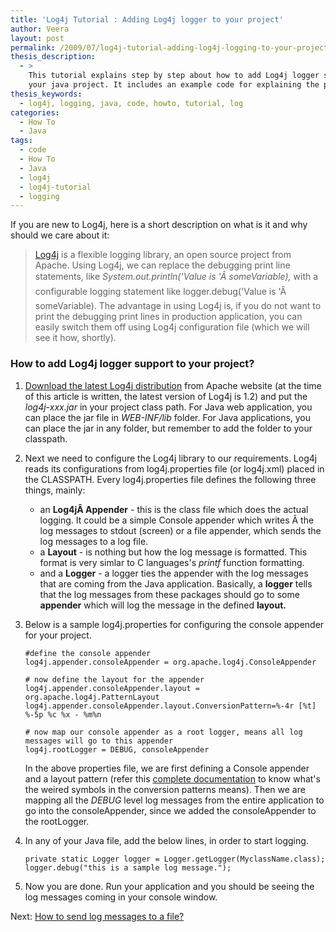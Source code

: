 ```yaml
---
title: 'Log4j Tutorial : Adding Log4j logger to your project'
author: Veera
layout: post
permalink: /2009/07/log4j-tutorial-adding-log4j-logging-to-your-project/
thesis_description:
  - >
    This tutorial explains step by step about how to add Log4j logger support to
    your java project. It includes an example code for explaining the process.
thesis_keywords:
  - log4j, logging, java, code, howto, tutorial, log
categories:
  - How To
  - Java
tags:
  - code
  - How To
  - Java
  - log4j
  - log4j-tutorial
  - logging
---
```


If you are new to Log4j, here is a short description on what is it and why should we care about it:

> [Log4j][1] is a flexible logging library, an open source project from Apache. Using Log4j, we can replace the debugging print line statements, like *System.out.println('Value is 'Â someVariable),* with a configurable logging statement like logger.debug('Value is 'Â someVariable). The advantage in using Log4j is, if you do not want to print the debugging print lines in production application, you can easily switch them off using Log4j configuration file (which we will see it how, shortly).

 [1]: http://logging.apache.org/log4j/index.html "With log4j it is possible to enable logging at runtime without modifying the application binary. The log4j package is designed so that these statements can remain in shipped code without incurring a heavy performance cost. Logging behavior can be controlled by editing a configuration file, without touching the application binary."

### How to add Log4j logger support to your project?

1.  [Download the latest Log4j distribution][2] from Apache website (at the time of this article is written, the latest version of Log4j is 1.2) and put the *log4j-xxx.jar* in your project class path. For Java web application, you can place the jar file in *WEB-INF/lib* folder. For Java applications, you can place the jar in any folder, but remember to add the folder to your classpath.
2.  Next we need to configure the Log4j library to our requirements. Log4j reads its configurations from log4j.properties file (or log4j.xml) placed in the CLASSPATH. Every log4j.properties file defines the following three things, mainly:
    *   an **Log4jÂ Appender** - this is the class file which does the actual logging. It could be a simple Console appender which writes Â the log messages to stdout (screen) or a file appender, which sends the log messages to a log file.
    *   a **Layout** - is nothing but how the log message is formatted. This format is very simlar to C languages's *printf* function formatting.
    *   and a **Logger** - a logger ties the appender with the log messages that are coming from the Java application. Basically, a **logger** tells that the log messages from these packages should go to some **appender** which will log the message in the defined **layout.**
4.  Below is a sample log4j.properties for configuring the console appender for your project. 

        #define the console appender
        log4j.appender.consoleAppender = org.apache.log4j.ConsoleAppender
        
        # now define the layout for the appender
        log4j.appender.consoleAppender.layout = org.apache.log4j.PatternLayout
        log4j.appender.consoleAppender.layout.ConversionPattern=%-4r [%t] %-5p %c %x - %m%n
        
        # now map our console appender as a root logger, means all log messages will go to this appender
        log4j.rootLogger = DEBUG, consoleAppender
    
    In the above properties file, we are first defining a Console appender and a layout pattern (refer this [complete documentation][3] to know what's the weired symbols in the conversion patterns means). Then we are mapping all the *DEBUG* level log messages from the entire application to go into the consoleAppender, since we added the consoleAppender to the rootLogger. 
5.  In any of your Java file, add the below lines, in order to start logging.

        private static Logger logger = Logger.getLogger(MyclassName.class);
        logger.debug("this is a sample log message.");
    
6.  Now you are done. Run your application and you should be seeing the log messages coming in your console window. 

Next: [How to send log messages to a file?][4]

 [2]: http://logging.apache.org/log4j/1.2/download.html "Download Apache log4j 1.2.15"
 [3]: http://logging.apache.org/log4j/1.2/apidocs/org/apache/log4j/PatternLayout.html "Class PatternLayout - A flexible layout configurable with pattern string."
 [4]: http://veerasundar.com/blog/2009/07/log4j-tutorial-how-to-send-the-log-messages-to-a-file/ "How to send log messages to a file"